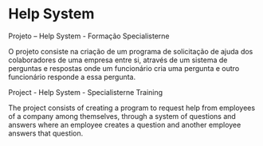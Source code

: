 # Help System

Projeto – Help System - Formação Specialisterne

O projeto consiste na criação de um programa de solicitação de ajuda dos colaboradores de
uma empresa entre si, através de um sistema de perguntas e respostas onde um funcionário
cria uma pergunta e outro funcionário responde a essa pergunta.


Project - Help System - Specialisterne Training

The project consists of creating a program to request help from employees of a company 
among themselves, through a system of questions and answers where an employee creates
a question and another employee answers that question.
